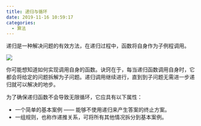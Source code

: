 ```yaml
---
title: 递归与循环
date: 2019-11-16 10:59:17
categories:
  - 算法
---
```


递归是一种解决问题的有效方法，在递归过程中，函数将自身作为子例程调用。

![](http://q3roqx7vi.bkt.clouddn.com/20191116203915.png)

你可能想知道如何实现调用自身的函数。诀窍在于，每当递归函数调用自身时，它都会将给定的问题拆解为子问题。递归调用继续进行，直到到子问题无需进一步递归就可以解决的地步。

为了确保递归函数不会导致无限循环，它应具有以下属性：

- 一个简单的基本案例 —— 能够不使用递归来产生答案的终止方案。
- 一组规则，也称作递推关系，可将所有其他情况拆分到基本案例。
